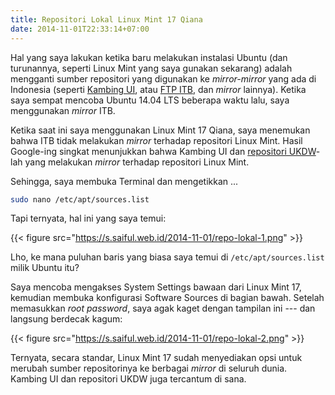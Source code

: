 ```yaml
---
title: Repositori Lokal Linux Mint 17 Qiana
date: 2014-11-01T22:33:14+07:00
---
```

Hal yang saya lakukan ketika baru melakukan instalasi Ubuntu (dan turunannya, seperti Linux Mint yang saya gunakan sekarang) adalah mengganti sumber repositori yang digunakan ke _mirror-mirror_ yang ada di Indonesia (seperti [Kambing UI][1], atau [FTP ITB][2], dan _mirror_ lainnya). Ketika saya sempat mencoba Ubuntu 14.04 LTS beberapa waktu lalu, saya menggunakan _mirror_ ITB.

Ketika saat ini saya menggunakan Linux Mint 17 Qiana, saya menemukan bahwa ITB tidak melakukan _mirror_ terhadap repositori Linux Mint. Hasil Google-ing singkat menunjukkan bahwa Kambing UI dan [repositori UKDW][3]-lah yang melakukan _mirror_ terhadap repositori Linux Mint.

Sehingga, saya membuka Terminal dan mengetikkan ...

```sh
sudo nano /etc/apt/sources.list
```

Tapi ternyata, hal ini yang saya temui:

{{< figure src="https://s.saiful.web.id/2014-11-01/repo-lokal-1.png" >}}

Lho, ke mana puluhan baris yang biasa saya temui di `/etc/apt/sources.list` milik Ubuntu itu?

<!--more-->

Saya mencoba mengakses System Settings bawaan dari Linux Mint 17, kemudian membuka konfigurasi Software Sources di bagian bawah. Setelah memasukkan
_root password_, saya agak kaget dengan tampilan ini --- dan langsung berdecak kagum:

{{< figure src="https://s.saiful.web.id/2014-11-01/repo-lokal-2.png" >}}

Ternyata, secara standar, Linux Mint 17 sudah menyediakan opsi untuk merubah sumber repositorinya ke berbagai _mirror_ di seluruh dunia. Kambing UI dan repositori UKDW juga tercantum di sana.

[1]: http://kambing.ui.ac.id/
[2]: ftp://ftp.itb.ac.id/pub/
[3]: http://repo.ukdw.ac.id/

